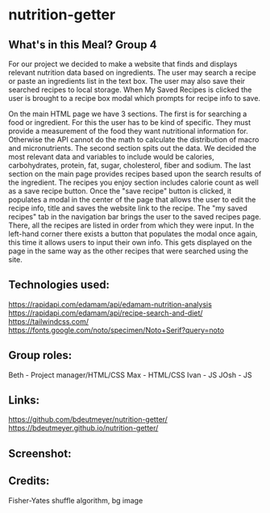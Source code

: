 # nutrition-getter 

## What's in this Meal? Group 4

For our project we decided to make a website that finds and displays relevant nutrition data based on ingredients.
The user may search a recipe or paste an ingredients list in the text box. The user may also save their searched recipes to local storage. When My Saved Recipes is clicked the user is brought to a recipe box modal which prompts for recipe info to save. 

On the main HTML page we have 3 sections. The first is for searching a food or ingredient. For this the user has to be kind of specific. They must provide a measurement of the food they want nutritional information for. Otherwise the API cannot do the math to calculate the distribution of macro and micronutrients. The second section spits out the data. We decided the most relevant data and variables to include would be calories, carbohydrates, protein, fat, sugar, cholesterol, fiber and sodium. The last section on the main page provides recipes based upon the search results of the ingredient. The recipes you enjoy section includes calorie count as well as a save recipe button. Once the "save recipe" button is clicked, it populates a modal in the center of the page that allows the user to edit the recipe info, title and saves the website link to the recipe. The "my saved recipes" tab in the navigation bar brings the user to the saved recipes page. There, all the recipes are listed in order from which they were input. In the left-hand corner there exists a button that populates the modal once again, this time it allows users to input their own info. This gets displayed on the page in the same way as the other recipes that were searched using the site. 

## Technologies used: 
https://rapidapi.com/edamam/api/edamam-nutrition-analysis
https://rapidapi.com/edamam/api/recipe-search-and-diet/
https://tailwindcss.com/
https://fonts.google.com/noto/specimen/Noto+Serif?query=noto

## Group roles: 
Beth - Project manager/HTML/CSS
Max - HTML/CSS
Ivan - JS
JOsh - JS

## Links:
https://github.com/bdeutmeyer/nutrition-getter/
https://bdeutmeyer.github.io/nutrition-getter/

## Screenshot:

## Credits:

Fisher-Yates shuffle algorithm, bg image
